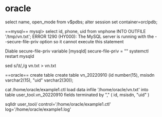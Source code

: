# oracle

 select name, open_mode from v$pdbs;
 alter session set container=orclpdb;
 
 ==mysql==
mysql> select id, phone, uid from vnphone INTO OUTFILE '/tmp/vn.txt';
ERROR 1290 (HY000): The MySQL server is running with the --secure-file-priv option so it cannot execute this statement

Diable secure-file-priv variable
[mysqld]
secure-file-priv = ""
systemctl restart mysqld

sed s/\\t/,/g vn.txt > vn.txt
 
 ==oracle==
 create table
 create table vn_20220910 (id number(15), msisdn varchar2(15), "uid" varchar2(30));
 
 cat /home/oracle/example1.ctl
 load data
 infile '/home/oracle/vn.txt'
 into table user_tool.vn_20220910
 fields terminated by ","
 ( id, msisdn, "uid" )
 
 sqlldr user_tool/ control='/home/oracle/example1.ctl' log='/home/oracle/example1.log'
